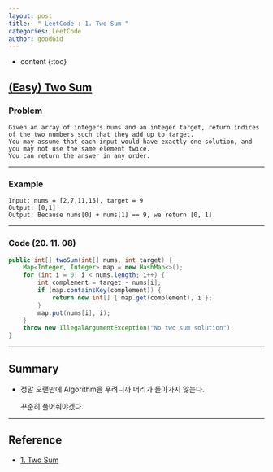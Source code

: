```yaml
---
layout: post
title:  " LeetCode : 1. Two Sum "
categories: LeetCode
author: goodGid
---
```

* content
{:toc}

## [(Easy) Two Sum](https://leetcode.com/problems/two-sum/)

### Problem

```
Given an array of integers nums and an integer target, return indices of the two numbers such that they add up to target.
You may assume that each input would have exactly one solution, and you may not use the same element twice.
You can return the answer in any order.
```
 
---

### Example

```
Input: nums = [2,7,11,15], target = 9
Output: [0,1]
Output: Because nums[0] + nums[1] == 9, we return [0, 1].
```

---

### Code (20. 11. 08)

``` java
public int[] twoSum(int[] nums, int target) {
    Map<Integer, Integer> map = new HashMap<>();
    for (int i = 0; i < nums.length; i++) {
        int complement = target - nums[i];
        if (map.containsKey(complement)) {
            return new int[] { map.get(complement), i };
        }
        map.put(nums[i], i);
    }
    throw new IllegalArgumentException("No two sum solution");
}
```

---

## Summary

* 정말 오랜만에 Algorithm을 푸려니까 머리가 돌아가지 않는다.

  꾸준히 풀어줘야겠다.

---

## Reference

* [1. Two Sum](https://leetcode.com/problems/two-sum/)